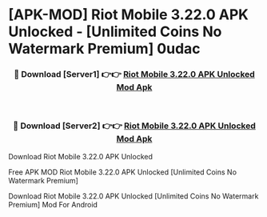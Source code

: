# [APK-MOD] Riot Mobile 3.22.0 APK Unlocked - [Unlimited Coins No Watermark Premium] 0udac



<div align="center">
<h3>🔴 Download [Server1] 👉👉 <a href="https://momento.my/?title=Riot_Mobile_3.22.0_APK_Unlocked">Riot Mobile 3.22.0 APK Unlocked Mod Apk</a></h3><br>

<h3>🔴 Download [Server2] 👉👉 <a href="https://momento.my/?title=Riot_Mobile_3.22.0_APK_Unlocked">Riot Mobile 3.22.0 APK Unlocked Mod Apk</a></h3>
</div>



Download Riot Mobile 3.22.0 APK Unlocked 

Free APK MOD Riot Mobile 3.22.0 APK Unlocked [Unlimited Coins No Watermark Premium]

Download Riot Mobile 3.22.0 APK Unlocked [Unlimited Coins No Watermark Premium] Mod For Android
